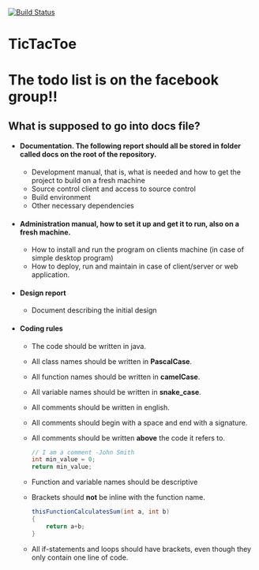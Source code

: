 [![Build Status](https://travis-ci.org/HUGB-NULL/TicTacToe.png)](https://travis-ci.org/HUGB-NULL/TicTacToe)

# TicTacToe

# The todo list is on the facebook group!!

## What is supposed to go into docs file?

* #### Documentation. The following report should all be stored in folder called docs on the root of the repository.

    * Development manual, that is, what is needed and how to get the project to build on a fresh machine
    * Source control client and access to source control
    * Build environment
    * Other necessary dependencies
* #### Administration manual, how to set it up and get it to run, also on a fresh machine.
    * How to install and run the program on clients machine (in case of simple desktop program)
    * How to deploy, run and maintain in case of client/server or web application.
    
* #### Design report
    * Document describing the initial design
    
* #### Coding rules
    * The code should be written in java. 
    * All class names should be written in __PascalCase__.
    * All function names should be written in __camelCase__.
    * All variable names should be written in __snake_case__.
    * All comments should be written in english.
    * All comments should begin with a space and end with a signature.
    * All comments should be written __above__ the code it refers to.
    
        ```java
        // I am a comment -John Smith
        int min_value = 0;
        return min_value;
        ```

    * Function and variable names should be descriptive
    * Brackets should __not__ be inline with the function name.
    
        ```java
        thisFunctionCalculatesSum(int a, int b)
        { 
            return a+b; 
        }
        ```
        
    * All if-statements and loops should have brackets, even though they only contain one line of code.
        
